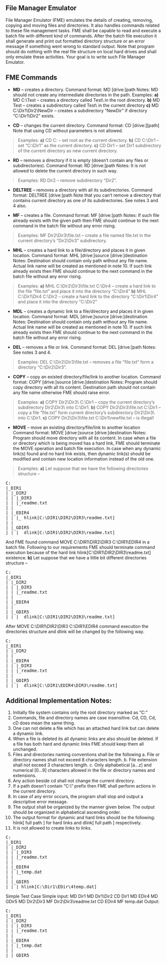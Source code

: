 ## File Manager Emulator

File Manager Emulator (FME) emulates the details of creating, removing, copying and moving
files and directories. It also handles commands related to these file management tasks. FME shall be
capable to read and execute a batch file with different kind of commands. After the batch file execution
it shall generate and print out formatted directory structure or an error message if something went
wrong to standard output. Note that program should do nothing with the real file structure on local hard
drives and shall only emulate these activities. Your goal is to write such File Manager Emulator.

## FME Commands

* **MD** – creates a directory.
Command format: MD [drive:]path
Notes: MD should not create any intermediate directories in the path.
Examples:
**a)** MD C:\Test – creates a directory called Test\ in the root directory.
**b)** MD Test – creates a subdirectory called Test\ in the current directory
**c)** MD C:\Dir1\Dir2\NewDir – creates a subdirectory “NewDir” if directory “C:\Dir1\Dir2” exists.

* **CD** – changes the current directory.
Command format: CD [drive:][path]
Note that using CD without parameters is not allowed.
>Examples:
**a)** CD C: – set root as the current directory.
**b)** CD C:\Dir1 – set “C:\Dir1” as the current directory.
**c)** CD Dir1 – set Dir1 subdirectory of the current directory as new current directory.

* **RD** – removes a directory if it is empty (doesn’t contain any files or subdirectories).
Command format: RD [drive:]path
Notes: It is not allowed to delete the current directory in such way.
>Examples:
RD Dir2 – remove subdirectory “Dir2”.

* **DELTREE** – removes a directory with all its subdirectories.
Command format: DELTREE [drive:]path
Note that you can’t remove a directory that contains current directory as one of its subdirectories.
See notes 3 and 4 also.

* **MF** – creates a file.
Command format: MF [drive:]path
Notes: If such file already exists with the given path then FME should continue to the next
command in the batch file without any error rising.
>Examples:
MF Dir2\Dir3\file.txt – create a file named file.txt in the current directory’s “Dir2\Dir3”
subdirectory.

* **MHL** – creates a hard link to a file/directory and places it in given location.
Command format: MHL [drive:]source [drive:]destination
Notes: Destination should contain only path without any file name. Actual link name will be created
as mentioned in note 10. If such link already exists then FME should continue to the next
command in the batch file without any error rising.
>Examples:
**a)** MHL C:\Dir2\Dir3\file.txt C:\Dir4 – create a hard link to the file “file.txt” and place it into the
directory “C:\Dir4”
**b)** MHL C:\Dir1\Dir4 C:\Dir2 – create a hard link to the directory “C:\Dir1\Dir4” and place it into
the directory “C:\Dir2”

* **MDL** – creates a dynamic link to a file/directory and places it in given location.
Command format: MDL [drive:]source [drive:]destination
Notes: Destination should contain only path without any file name. Actual link name will be created
as mentioned in note 10. If such link already exists then FME should continue to the next
command in the batch file without any error rising.

* **DEL** – removes a file or link.
Command format: DEL [drive:]path
Notes: See notes 3 and 4.
>Examples:
DEL C:\Dir2\Dir3\file.txt – removes a file “file.txt” form a directory “C:\Dir2\Dir3”.

* **COPY** – copy an existed directory/file/link to another location.
Command format: COPY [drive:]source [drive:]destination
Notes: Program should copy directory with all its content. Destination path should not contain any
file name otherwise FME should raise error.
>Examples:
**a)** COPY Dir2\Dir3\ C:\Dir1 – copy the current directory’s subdirectory Dir2\Dir3\ into C:\Dir1.
**b)** COPY Dir2\Dir3\file.txt C:\Dir1 – copy a file “file.txt” form current directory’s subdirectory
Dir2\Dir3\ into C:\Dir1.
**c)** COPY Dir2\Dir3\file.txt C:\Dir1\newfile.txt – is illegal!

* **MOVE** – move an existing directory/file/link to another location
Command format: MOVE [drive:]source [drive:]destination
Notes: Program should move directory with all its content. In case when a file or directory which is
being moved has a hard link, FME should terminate the MOVE operation and batch file execution.
In case when any dynamic link(s) found and no hard link exists, then dynamic link(s) should be
modified and contain new location information instead of the old one.
>Examples:
**a)** Let suppose that we have the following directories structure –
<pre>
C:
|_DIR1
| |_DIR2
| | |_DIR3
| | |_readme.txt
| |
| |_EDIR4
| | |_ hlink[C:\DIR1\DIR2\DIR3\readme.txt]
| |
| |_GDIR5
| | |_ dlink[C:\DIR1\DIR2\DIR3\readme.txt]
</pre>
And FME found command MOVE C:\DIR1\DIR2\DIR3 C:\DIR1\EDIR4 in a batch file.
Following to our requirements FME should terminate command execution because of the
hard link hlink[C:\DIR1\DIR2\DIR3\readme.txt] existence.
**b)** Let suppose that we have a little bit different directories structure –
<pre>
C:
|_DIR1
| |_DIR2
| | |_DIR3
| | |_readme.txt
| |
| |_EDIR4
| |
| |_GDIR5
| | |_ dlink[C:\DIR1\DIR2\DIR3\readme.txt]
</pre>
After MOVE C:\DIR1\DIR2\DIR3 C:\DIR1\EDIR4 command execution the directories
structure and dlink will be changed by the following way.
<pre>
C:
|_DIR1
| |_DIR2
| |
| |_EDIR4
| | |_DIR3
| | |_readme.txt
| |
| |_GDIR5
| | |_ dlink[C:\DIR1\EDIR4\DIR3\readme.txt]
</pre>

## Additional Implementation Notes:

1. Initially file system contains only the root directory marked as “C:”
1. Commands, file and directory names are case insensitive. Cd, CD, Cd, cD does mean the same
thing.
1. One can not delete a file which has an attached hard link but can delete a dynamic link.
1. When a file is deleted its all dynamic links are also should be deleted. If a file has both hard and
dynamic links FME should keep them all unchanged.
1. Files and directories naming conventions shall be the following
a. File or directory names shall not exceed 8 characters length.
b. File extension shall not exceed 3 characters length.
c. Only alphabetical [a…z] and numerical [0…9] characters allowed in the file or directory
names and extensions.
1. Any action beside cd shall not change the current directory.
1. If a path doesn’t contain “C:\” prefix then FME shall perform actions in the current directory.
1. In case of any error occurs, the program shall stop and output a descriptive error message.
1. The output shall be organized by the manner given below. The output should be organized in
alphabetical ascending order.
1. The output format for dynamic and hard links should be the following:
hlink[ full path ] for hard links and dlink[ full path ] respectively.
1. It is not allowed to create links to links.

<pre>
C:
|_DIR1
| |_DIR2
| | |_DIR3
| | |_readme.txt
| |
| |_EDIR4
| | |_temp.dat
| |
| |_GDIR5
| | |_hlink[C:\Dir1\EDir\4temp.dat]
</pre>
Simple Test Case
Simple input:
MD Dir1
MD Dir1\Dir2
CD Dir1
MD EDir4
MD GDir5
MD Dir2\Dir3
MF Dir2\Dir3\readme.txt
CD EDir4
MF temp.dat
Output:
<pre>
C:
|_DIR1
| |_DIR2
| | |_DIR3
| | |_readme.txt
| |
| |_EDIR4
| | |_temp.dat
| |
| |_GDIR5
</pre>